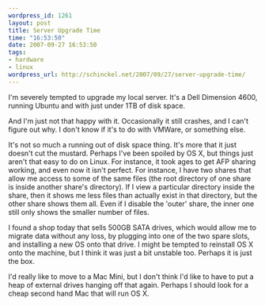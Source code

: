 ```yaml
--- 
wordpress_id: 1261
layout: post
title: Server Upgrade Time
time: "16:53:50"
date: 2007-09-27 16:53:50
tags: 
- hardware
- linux
wordpress_url: http://schinckel.net/2007/09/27/server-upgrade-time/
---
```

I'm severely tempted to upgrade my local server. It's a Dell Dimension 4600, running Ubuntu and with just under 1TB of disk space.

And I'm just not that happy with it. Occasionally it still crashes, and I can't figure out why. I don't know if it's to do with VMWare, or something else.  


It's not so much a running out of disk space thing. It's more that it just doesn't cut the mustard. Perhaps I've been spoiled by OS X, but things just aren't that easy to do on Linux. For instance, it took ages to get AFP sharing working, and even now it isn't perfect. For instance, I have two shares that allow me access to some of the same files (the root directory of one share is inside another share's directory). If I view a particular directory inside the share, then it shows me less files than actually exist in that directory, but the other share shows them all. Even if I disable the 'outer' share, the inner one still only shows the smaller number of files.

I found a shop today that sells 500GB SATA drives, which would allow me to migrate data without any loss, by plugging into one of the two spare slots, and installing a new OS onto that drive. I might be tempted to reinstall OS X onto the machine, but I think it was just a bit unstable too. Perhaps it is just the box.

I'd really like to move to a Mac Mini, but I don't think I'd like to have to put a heap of external drives hanging off that again. Perhaps I should look for a cheap second hand Mac that will run OS X.

